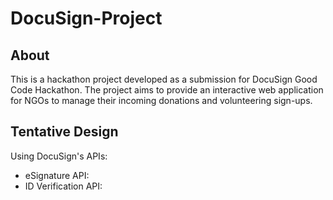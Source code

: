 # DocuSign-Project
## About
This is a hackathon project developed as a submission for DocuSign Good Code Hackathon. The project aims to provide an interactive web application for NGOs to manage their incoming donations and volunteering sign-ups.

## Tentative Design
Using DocuSign's APIs:
  - eSignature API: 
  - ID Verification API: 
